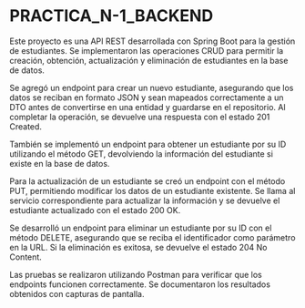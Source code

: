 # PRACTICA_N-1_BACKEND
Este proyecto es una API REST desarrollada con Spring Boot para la gestión de estudiantes. Se implementaron las operaciones CRUD para permitir la creación, obtención, actualización y eliminación de estudiantes en la base de datos.  

Se agregó un endpoint para crear un nuevo estudiante, asegurando que los datos se reciban en formato JSON y sean mapeados correctamente a un DTO antes de convertirse en una entidad y guardarse en el repositorio. Al completar la operación, se devuelve una respuesta con el estado 201 Created.  

También se implementó un endpoint para obtener un estudiante por su ID utilizando el método GET, devolviendo la información del estudiante si existe en la base de datos.  

Para la actualización de un estudiante se creó un endpoint con el método PUT, permitiendo modificar los datos de un estudiante existente. Se llama al servicio correspondiente para actualizar la información y se devuelve el estudiante actualizado con el estado 200 OK.  

Se desarrolló un endpoint para eliminar un estudiante por su ID con el método DELETE, asegurando que se reciba el identificador como parámetro en la URL. Si la eliminación es exitosa, se devuelve el estado 204 No Content.  

Las pruebas se realizaron utilizando Postman para verificar que los endpoints funcionen correctamente. Se documentaron los resultados obtenidos con capturas de pantalla.
